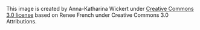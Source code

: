 This image is created by Anna-Katharina Wickert under [Creative Commons 3.0 license](https://creativecommons.org/licenses/by/3.0/) based on Renee French under Creative Commons 3.0 Attributions. 
